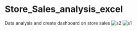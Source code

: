 # Store_Sales_analysis_excel
Data analysis and create dashboard on store sales 
![s2](https://github.com/Abhilash-Bh/Store_Sales_analysis_excel/assets/96327051/0e60dc4b-871e-42cd-82fa-c96f75ffca8a)
![s1](https://github.com/Abhilash-Bh/Store_Sales_analysis_excel/assets/96327051/a8f32471-b197-4fdc-a90b-8bf63c47c36b)

